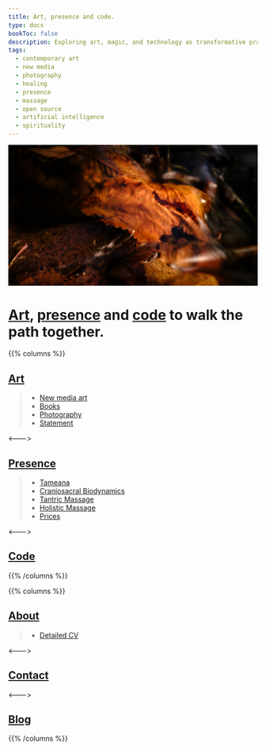```yaml
---
title: Art, presence and code.
type: docs
bookToc: false
description: Exploring art, magic, and technology as transformative practices in an inner and outer journey.
tags:
  - contemporary art
  - new media
  - photography
  - healing
  - presence
  - massage
  - open source
  - artificial intelligence
  - spirituality
---
```


![The Whisper of the Nymphs](docs/art/photography/It_is_in_all_of_us/X1V45282-Enhanced-SR.jpg "The Whisper of the Nymphs")

# [Art](docs/art), [presence](docs/presence) and [code](docs/code) to walk the path together.
{{% columns %}}

## [Art](docs/art)

> - [New media art](docs/art/new_media_art)
> - [Books](docs/art/books)
> - [Photography](docs/art/photography)
> - [Statement](docs/art/statement)
  
<--->

## [Presence](docs/presence)

> - [Tameana](docs/presence/tameana)
> - [Craniosacral Biodynamics](docs/presence/biodinamica_craneosacral)
> - [Tantric Massage](docs/presence/masaje_tantrico)
> - [Holistic Massage](docs/presence/masaje_holistico)
> - [Prices](docs/presence/prices)

<--->

## [Code](docs/code)

{{% /columns %}}

{{% columns %}}

## [About](docs/cv)
> - [Detailed CV](docs/cv/detailed_cv.md)

<--->

## [Contact](docs/contact)

<--->

## [Blog](posts)
{{% /columns %}}